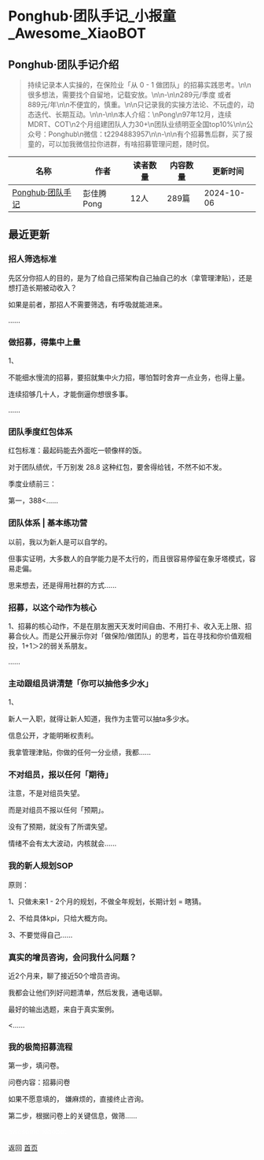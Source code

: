 # Ponghub·团队手记_小报童_Awesome_XiaoBOT

## Ponghub·团队手记介绍
> 持续记录本人实操的，在保险业「从 0 - 1 做团队」的招募实践思考。\n\n很多想法，需要找个自留地，记载安放。\n\n-\n\n289元/季度 或者  
889元/年\n\n不便宜的，慎重。\n\n只记录我的实操方法论、不玩虚的，动态迭代、长期互动。\n\n-\n\n本人介绍：\nPong\n97年12月，连续MDRT、COT\n2个月组建团队人力30+\n团队业绩明亚全国top10%\n\n公众号：Ponghub\n微信：t2294883957\n\n-\n\n有个招募售后群，买了报童的，可以加我微信拉你进群，有啥招募管理问题，随时侃。  
  


|名称|作者|读者数量|内容数量|更新时间|
|---|---|---|---|---|
|[Ponghub·团队手记](https://xiaobot.net/p/2294883957?refer=0b133df9-27dc-423b-8101-639049001c13)|彭佳腾Pong|12人|289篇|2024-10-06|

## 最近更新
### 招人筛选标准

先区分你招人的目的，是为了给自己搭架构自己抽自己的水（拿管理津贴），还是想打造长期被动收入？

如果是前者，那招人不需要筛选，有呼吸就能进来。

......

### 做招募，得集中上量

1、

不能细水慢流的招募，要招就集中火力招，哪怕暂时舍弃一点业务，也得上量。

连续招够几十人，才能倒逼你想很多事。

......

### 团队季度红包体系

红包标准：最起码能去外面吃一顿像样的饭。

对于团队绩优，千万别发 28.8 这种红包，要舍得给钱，不然不如不发。

季度业绩前三：

第一，388<......

### 团队体系 | 基本练功营

以前，我以为新人是可以自学的。

但事实证明，大多数人的自学能力是不太行的，而且很容易停留在象牙塔模式，容易走偏。

思来想去，还是得用社群的方式......

### 招募，以这个动作为核心

1、招募的核心动作，不是在朋友圈天天发时间自由、不用打卡、收入无上限、招募合伙人。而是公开展示你对「做保险/做团队」的思考，旨在寻找和你价值观相投，1+1＞2的弱关系朋友。

......

### 主动跟组员讲清楚「你可以抽他多少水」

1、

新人一入职，就得让新人知道，我作为主管可以抽ta多少水。

信息公开，才能明晰权责利。

我拿管理津贴，你做的任何一分业绩，我都......

### 不对组员，报以任何「期待」

注意，不是对组员失望。

而是对组员不报以任何「预期」。

没有了预期，就没有了所谓失望。

情绪不会有太大波动，内核就会......

### 我的新人规划SOP

原则：

1、只做未来1 - 2个月的规划，不做全年规划，长期计划 = 瞎猜。

2、不给具体kpi，只给大概方向。

3、不要觉得自己......

### 真实的增员咨询，会问我什么问题？

近2个月来，聊了接近50个增员咨询。

我都会让他们列好问题清单，然后发我，通电话聊。

最好的输出选题，来自于真实案例。

<......

### 我的极简招募流程

第一步，填问卷。

问卷内容：招募问卷

如果不愿意填的， 嫌麻烦的，直接终止咨询。

第二步，根据问卷上的关键信息，做筛......


<a href="https://github.com/Reno9527/awesome-xiaobot" style="color: white; text-decoration: none;">awesome-xiaobot</a>

返回 [首页](../README.md)

